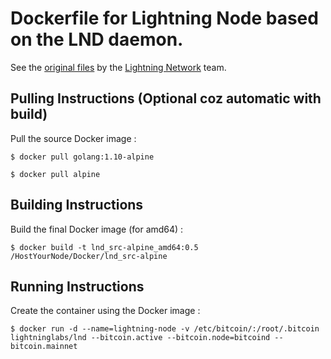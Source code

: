 # Dockerfile for Lightning Node based on the LND daemon.
See the <A href="https://github.com/lightningnetwork/lnd/tree/master/docker/lnd">original files</A> by the <A href="https://github.com/lightningnetwork">Lightning Network</A> team.

Pulling Instructions (Optional coz automatic with build)
-
Pull the source Docker image  :
<pre><code>$ docker pull golang:1.10-alpine</code></pre>
<pre><code>$ docker pull alpine</code></pre>

Building Instructions
-
Build the final Docker image (for amd64) :
<pre><code>$ docker build -t lnd_src-alpine_amd64:0.5 /HostYourNode/Docker/lnd_src-alpine</code></pre>

Running Instructions
-
Create the container using the Docker image :
<pre><code>$ docker run -d --name=lightning-node -v /etc/bitcoin/:/root/.bitcoin lightninglabs/lnd --bitcoin.active --bitcoin.node=bitcoind --bitcoin.mainnet</code></pre>
